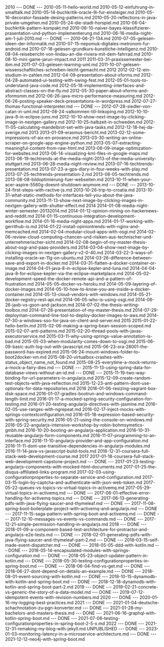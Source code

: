 2010
--- DONE --- 2010-05-11-hello-world.md
2010-05-12-einfuhrung-in-smalltalk.md
2010-05-14-buchkritik-oracle-9i-fur-einsteiger.md
2010-05-16-decorator-fassade-desing-patterns.md
2010-05-20-reflections-in-java-private-umgehen.md
2010-05-24-die-stadt-horspiel.md
2010-06-04-buchkritik-pattern-kompakt.md
2010-06-10-naiver-bayes-klassifizierer-prasentation-und-python-implementierung.md
2010-06-16-media-night-am-1-juli-2010.md
--- DONE --- 2010-06-21-134.md
2010-07-05-gelesen-ideen-der-informatik.md
2010-07-15-nepomuk-digitales-metronom-fur-android.md
2010-07-18-gelesen-grundkurs-kunstliche-intelligenz.md
2010-08-04-reisebericht-von-lindau-an-die-riviera-mit-dem-fahrrad.md
2010-08-10-mini-game-jarun-impact.md
2011
2011-03-31-praxissemester-bei-ibm.md
2011-07-03-gelesen-learning-uml.md
2011-10-07-gelesen-wissenschaftliches-schreiben-leicht-gemacht.md
2012
2012-02-12-ein-studium-in-zahlen.md
2012-04-09-presentation-about-xforms.md
2012-04-28-automated-ui-testing-with-swing-fest.md
2012-05-01-tools-to-understand-java-code.md
2012-05-18-implementing-interfaces-and-abstract-classes-on-the-fly.md
2012-05-30-paper-about-xforms-and-xformsmm.md
2012-06-26-java-micro-performance-measuring.md
2012-06-26-posting-speaker-deck-presentations-in-wordpress.md
2012-07-27-thomas-functional-interpreter.md
--- DONE --- 2012-07-28-siedler-von-catan-in-uml.md
2012-08-24-valkommen-till-linkoping.md
2012-10-10-java-8-in-eclipse-juno.md
2012-10-10-show-next-image-by-clicking-image-in-nextgen-gallery.md
2012-10-25-halbzeit-in-schweden.md
2012-11-05-calculating-mandelbrot-set-with-java-tasks.md
2012-12-18-hej-da-sverige.md
2013
2013-01-09-erasmus-bericht.md
2013-02-12-some-impressions-of-aix-en-provance.md
2013-03-30-writing-an-online-scraper-on-google-app-engine-python.md
2013-05-07-extracting-meaningful-content-from-raw-html.md
2013-06-09-image-optimization-for-websites.md
2013-06-14-visualizing-kml-files-in-google-maps.md
2013-06-19-techtrends-at-the-media-night-2013-of-the-media-university-stuttgart.md
2013-06-28-media-night-review.md
2013-07-16-techtrends-presentation.md
2013-07-23-a-gps-diary-in-four-weeks-with-play.md
2013-07-25-techtrends-presentation-2.md
2013-08-05-techtrends.md
2013-08-08-bildoptimierung-fuer-webseiten.md
2013-10-11-when-your-acer-aspire-5560g-doesnt-shutdown-anymore.md
--- DONE --- 2013-10-24-first-steps-with-ractive-js.md
2013-10-26-trip-to-croatia.md
2013-10-31-what-static-methods-for-interfaces-tell-you-about-the-java-community.md
2013-11-13-show-next-image-by-clicking-images-in-nextgen-gallery-with-shutter-effect.md
2014
2014-01-08-media-night-winter-semester-20132014.md
2014-01-12-opinion-mining-on-hackernews-and-reddit.md
2014-01-15-continuous-integration-development-workflow.md
2014-01-16-media-night-apps.md
2014-01-17-working-with-gerrithub-io.md
2014-01-22-install-opiniontrends-with-nginx-and-memcached.md
2014-02-04-modular-cloud-apps-with-osgi.md
2014-02-06-review-cloud-computing-chancen-und-risiken-aus-technischer-und-unternehmerischer-sicht.md
2014-02-08-begin-of-my-master-thesis-about-osgi-and-paas-providers.md
2014-03-04-show-next-image-by-clicking-images-in-nextgen-gallery-v2-0-40.md
2014-03-22-3-ways-of-installing-oracle-xe-11g-on-ubuntu.md
2014-03-26-difference-between-save-and-export-in-docker.md
2014-03-31-flatten-a-docker-container-or-image.md
2014-04-01-java-8-in-eclipse-kepler-and-luna.md
2014-04-04-java-8-for-eclipse-kepler-via-the-eclipse-marketplace.md
2014-05-02-development-speed-the-docker-remote-api-and-a-pattern-of-frustration.md
2014-05-05-docker-vs-heroku.md
2014-05-09-layering-of-docker-images.md
2014-05-10-how-to-know-you-are-inside-a-docker-container.md
2014-05-13-cloud-vendors-with-windows.md
2014-05-21-docker-registry-rest-api.md
2014-06-05-who-is-using-osgi.md
2014-06-26-jaxb-vs-gson-and-jackson.md
2014-07-02-the-thesis-writing-toolbox.md
2014-07-28-presentation-of-my-master-thesis.md
2014-07-29-deployman-command-line-tool-to-deploy-docker-images-to-aws.md
2014-07-30-a-windows-sso-for-java-on-client-and-server.md
2015
2015-01-22-hello-berlin.md
2015-02-06-making-a-spring-bean-session-scoped.md
2015-02-07-anti-patterns.md
2015-02-20-thread-pools-with-javas-executorservice.md
2015-03-11-why-using-springs-value-annotation-is-bad.md
2015-05-03-when-modularity-comes-down-to-osgi.md
2015-06-09-basic-auth-log-out-with-javascript.md
2015-06-23-ora-28001-the-password-has-expired.md
2015-06-24-mount-windows-folder-to-boot2docker-vm.md
2015-08-20-virtualbox-crashes-with-status_object_name_not_found.md
2015-08-25-everytime-a-mock-returns-a-mock-a-fairy-dies.md
--- DONE --- 2015-11-13-using-spring-data-for-database-views-without-an-id.md
--- DONE --- 2015-11-19-two-way-binding-for-url-parameters-in-angularjs.md
2015-12-09-create-random-test-objects-with-java-reflection.md
2015-12-23-anti-pattern-dont-use-optionals-for-data-repositories.md
2016
2016-01-06-resizing-vagrant-box-disk-space.md
2016-01-07-gradles-bootrun-and-windows-command-length-limit.md
2016-01-17-a-mocked-spring-security-configuration-for-testing.md
2016-01-20-testing-angularjs-directives-with-jasmine.md
2016-02-05-use-ranges-with-ngrepeat.md
2016-02-17-inject-mocks-with-springs-contextconfiguration.md
2016-05-18-expression-based-security-with-spring-security.md
2016-05-21-using-the-console-on-windows.md
2016-05-22-angularjs-intensive-workshop-by-robin-bohmsymetics-gmbh.md
2016-10-20-booting-an-angularjs-application.md
2016-10-31-reusable-angularjs-form-components.md
2016-11-07-programming-to-an-interface.md
2016-11-10-angularjs-provider-and-app-configuration.md
2016-11-11-dont-use-transitive-dependencies-in-angularjs-modules.md
2016-11-14-java-vs-javascript-build-tools.md
2016-12-31-coursera-full-stack-web-development-course.md
2017
2017-01-18-coursera-full-stack-web-development-capstone-project.md
--- DONE --- 2017-01-23-testing-angularjs-components-with-mocked-html-documents.md
2017-01-25-the-disqus-affiliated-links-program.md
2017-02-03-using-configurationproperties-to-separate-service-and-configuration.md
2017-03-15-login-by-captcha-and-authenticate-with-json-web-token.md
2017-05-22-queues-vs-topics-vs-virtual-topics-in-activemq.md
2017-05-29-virtual-topics-in-activemq.md
--- DONE --- 2017-06-01-effective-error-handling-for-activemq-topics.md
--- DONE --- 2017-06-13-generating-pdfs-with-java-flying-saucer-and-thymeleaf.md
--- DONE --- 2017-11-08-spring-boot-boilerplate-project-with-activemq-and-angularjs.md
--- DONE --- 2017-11-15-saga-pattern-with-spring-boot-and-activemq.md
--- DONE --- 2017-12-10-messages-vs-events-vs-commands.md
--- DONE --- 2017-12-21-simple-permission-handling-in-angularjs.md
2018
--- DONE --- 2018-01-09-a-component-based-test-architecture-for-protractor-and-angularjs-e2e-tests.md
--- DONE --- 2018-02-01-generating-pdfs-with-java-flying-saucer-and-thymeleaf-part-2.md
--- DONE --- 2018-03-15-self-made-event-dispatcher.md
--- DONE --- 2018-05-05-ddd-with-kotlin.md
--- DONE --- 2018-05-14-encapsulated-modules-with-springs-configuration.md
--- DONE --- 2018-05-23-object-updater-pattern-in-kotlin.md
--- DONE --- 2018-05-30-testing-configurationproperties-in-spring-boot.md
--- DONE --- 2018-06-04-find-vs-get.md
--- DONE --- 2018-06-27-dont-depend-on-details-an-example.md
--- DONE --- 2018-08-01-event-sourcing-with-kotlin.md
--- DONE --- 2018-10-15-dynamodb-with-kotlin-and-spring-boot.md
--- DONE --- 2018-12-18-dynamodb-with-kotlin-and-spring-boot-part-2.md
2019
--- DONE --- 2019-02-21-concrete-vs-generic-the-story-of-a-data-model.md
--- DONE --- 2019-07-12-idempotent-events-with-revision-numbers.md
2020
--- DONE --- 2020-01-16-my-logging-best-practices.md
2021
--- DONE --- 2021-01-04-deutsche-schachnotation-zu-pgn-konverter.md
--- DONE --- 2021-01-28-my-bachelors-and-masters-thesis.md
--- DONE --- 2021-06-16-graphql-with-kotlin-spring-boot.md
--- DONE --- 2021-07-06-testing-configurationproperties-in-spring-boot-2-5-x.md
2022
--- DONE --- 2021-12-31-remaking-my-blog-with-jekyll.md
UNPUBLISHED
--- DONE --- 2023-01-03-monitoring-latency-in-a-microservice-architecture.md
--- DONE --- 2021-12-12-neo4j-with-spring-boot.md